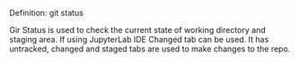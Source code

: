Definition: git status

Gir Status is used to check the current state of working directory and staging area.
If using JupyterLab IDE Changed tab can be used.
It has untracked, changed and staged tabs are used to make changes to the repo.